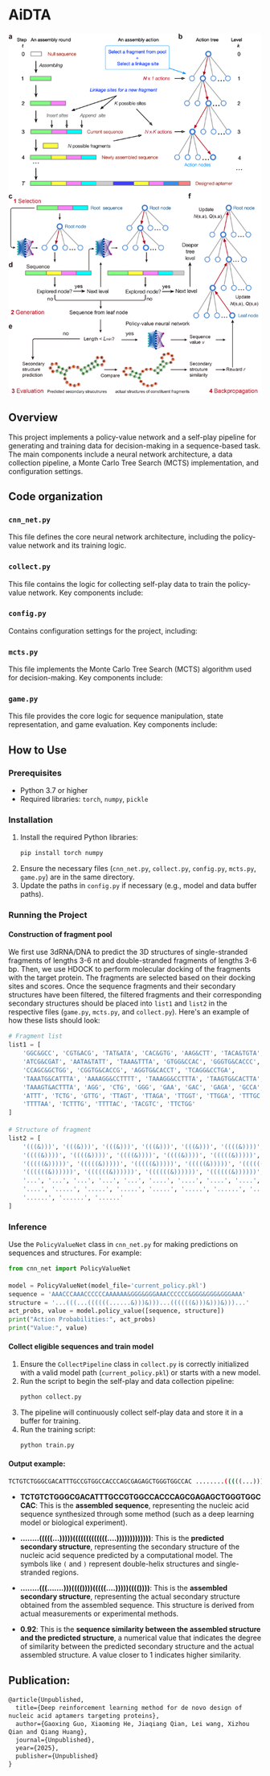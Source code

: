 
# AiDTA

![Figure 3](figure3-ASSEMBLE.png)

## Overview
This project implements a policy-value network and a self-play pipeline for generating and training data for decision-making in a sequence-based task. The main components include a neural network architecture, a data collection pipeline, a Monte Carlo Tree Search (MCTS) implementation, and configuration settings.

## Code organization

### `cnn_net.py`
This file defines the core neural network architecture, including the policy-value network and its training logic.


### `collect.py`
This file contains the logic for collecting self-play data to train the policy-value network. Key components include:


### `config.py`
Contains configuration settings for the project, including:


### `mcts.py`
This file implements the Monte Carlo Tree Search (MCTS) algorithm used for decision-making. Key components include:


### `game.py`
This file provides the core logic for sequence manipulation, state representation, and game evaluation. Key components include:


## How to Use

### Prerequisites
- Python 3.7 or higher
- Required libraries: `torch`, `numpy`, `pickle`

### Installation
1. Install the required Python libraries:
   ```bash
   pip install torch numpy
   ```
2. Ensure the necessary files (`cnn_net.py`, `collect.py`, `config.py`, `mcts.py`, `game.py`) are in the same directory.
3. Update the paths in `config.py` if necessary (e.g., model and data buffer paths).

### Running the Project

#### Construction of fragment pool
We first use 3dRNA/DNA to predict the 3D structures of single-stranded fragments of lengths 3-6 nt and double-stranded fragments of lengths 3-6 bp. Then, we use HDOCK to perform molecular docking of the fragments with the target protein. The fragments are selected based on their docking sites and scores. Once the sequence fragments and their secondary structures have been filtered, the filtered fragments and their corresponding secondary structures should be placed into `list1` and `list2` in the respective files (`game.py`, `mcts.py`, and `collect.py`). Here's an example of how these lists should look:

```python
# Fragment list
list1 = [
    'GGC&GCC', 'CGT&ACG', 'TAT&ATA', 'CAC&GTG', 'AAG&CTT', 'TACA&TGTA', 
    'ATCG&CGAT', 'AATA&TATT', 'TAAA&TTTA', 'GTGG&CCAC', 'GGGTG&CACCC', 
    'CCAGC&GCTGG', 'CGGTG&CACCG', 'AGGTG&CACCT', 'TCAGG&CCTGA', 
    'TAAATG&CATTTA', 'AAAAGG&CCTTTT', 'TAAAGG&CCTTTA', 'TAAGTG&CACTTA', 
    'TAAAGT&ACTTTA', 'AGG', 'CTG', 'GGG', 'GAA', 'GAC', 'GAGA', 'GCCA', 
    'ATTT', 'TCTG', 'GTTG', 'TTAGT', 'TTAGA', 'TTGGT', 'TTGGA', 'TTTGC', 
    'TTTTAA', 'TCTTTG', 'TTTTAC', 'TACGTC', 'TTCTGG'
]

# Structure of fragment
list2 = [
    '(((&)))', '(((&)))', '(((&)))', '(((&)))', '(((&)))', '((((&))))', 
    '((((&))))', '((((&))))', '((((&))))', '((((&))))', '(((((&)))))', 
    '(((((&)))))', '(((((&)))))', '(((((&)))))', '(((((&)))))', '((((((&))))))', 
    '((((((&))))))', '((((((&))))))', '((((((&))))))', '((((((&))))))', 
    '...', '...', '...', '...', '...', '....', '....', '....', '....', 
    '....', '.....', '.....', '.....', '.....', '.....', '......', '......', 
    '......', '......', '......'
]

```
### Inference
Use the `PolicyValueNet` class in `cnn_net.py` for making predictions on sequences and structures. For example:
```python
from cnn_net import PolicyValueNet

model = PolicyValueNet(model_file='current_policy.pkl')
sequence = 'AAACCCAAACCCCCCAAAAAA&GGG&GGGAAACCCCCC&GGG&GGG&GGGAAA'
structure = '...(((...((((((......&)))&)))...((((((&)))&)))&)))...'
act_probs, value = model.policy_value([sequence, structure])
print("Action Probabilities:", act_probs)
print("Value:", value)
```

#### Collect eligible sequences and train model
1. Ensure the `CollectPipeline` class in `collect.py` is correctly initialized with a valid model path (`current_policy.pkl`) or starts with a new model.
2. Run the script to begin the self-play and data collection pipeline:
   ```bash
   python collect.py
   ```
3. The pipeline will continuously collect self-play data and store it in a buffer for training.
4. Run the training script:
   ```bash
   python train.py
   ```




#### Output example:
```bash
TCTGTCTGGGCGACATTTGCCGTGGCCACCCAGCGAGAGCTGGGTGGCCAC ........(((((...)))))(((((((((((((....))))))))))))) ........(((.......)))(((())))(((((....)))))(((()))) 0.92
```

- **TCTGTCTGGGCGACATTTGCCGTGGCCACCCAGCGAGAGCTGGGTGGCCAC**: This is the **assembled sequence**, representing the nucleic acid sequence synthesized through some method (such as a deep learning model or biological experiment).

- **........(((((...)))))(((((((((((((....)))))))))))))**: This is the **predicted secondary structure**, representing the secondary structure of the nucleic acid sequence predicted by a computational model. The symbols like `(` and `)` represent double-helix structures and single-stranded regions.

- **........(((.......)))(((())))(((((....)))))(((())))**: This is the **assembled secondary structure**, representing the actual secondary structure obtained from the assembled sequence. This structure is derived from actual measurements or experimental methods.

- **0.92**: This is the **sequence similarity between the assembled structure and the predicted structure**, a numerical value that indicates the degree of similarity between the predicted secondary structure and the actual assembled structure. A value closer to 1 indicates higher similarity.


## Publication:
```
@article{Unpublished,
  title={Deep reinforcement learning method for de novo design of nucleic acid aptamers targeting proteins},
  author={Gaoxing Guo, Xiaoming He, Jiaqiang Qian, Lei wang, Xizhou Qian and Qiang Huang},
  journal={Unpublished},
  year={2025},
  publisher={Unpublished}
}
```





